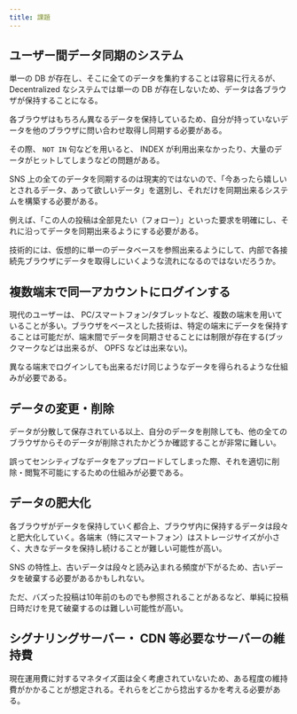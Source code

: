 ```yaml
---
title: 課題
---
```


## ユーザー間データ同期のシステム

単一の DB が存在し、そこに全てのデータを集約することは容易に行えるが、 Decentralized なシステムでは単一の DB が存在しないため、データは各ブラウザが保持することになる。

各ブラウザはもちろん異なるデータを保持しているため、自分が持っていないデータを他のブラウザに問い合わせ取得し同期する必要がある。

その際、 `NOT IN` 句などを用いると、 INDEX が利用出来なかったり、大量のデータがヒットしてしまうなどの問題がある。

SNS 上の全てのデータを同期するのは現実的ではないので、「今あったら嬉しいとされるデータ、あって欲しいデータ」を選別し、それだけを同期出来るシステムを構築する必要がある。

例えば、「この人の投稿は全部見たい（フォロー）」といった要求を明確にし、それに沿ってデータを同期出来るようにする必要がある。

技術的には、仮想的に単一のデータベースを参照出来るようにして、内部で各接続先ブラウザにデータを取得しにいくような流れになるのではないだろうか。

## 複数端末で同一アカウントにログインする

現代のユーザーは、 PC/スマートフォン/タブレットなど、複数の端末を用いていることが多い。ブラウザをベースとした技術は、特定の端末にデータを保持することは可能だが、端末間でデータを同期させることには制限が存在する(ブックマークなどは出来るが、 OPFS などは出来ない)。

異なる端末でログインしても出来るだけ同じようなデータを得られるような仕組みが必要である。

## データの変更・削除

データが分散して保存されている以上、自分のデータを削除しても、他の全てのブラウザからそのデータが削除されたかどうか確認することが非常に難しい。

誤ってセンシティブなデータをアップロードしてしまった際、それを適切に削除・閲覧不可能にするための仕組みが必要である。

## データの肥大化

各ブラウザがデータを保持していく都合上、ブラウザ内に保持するデータは段々と肥大化していく。各端末（特にスマートフォン）はストレージサイズが小さく、大きなデータを保持し続けることが難しい可能性が高い。

SNS の特性上、古いデータは段々と読み込まれる頻度が下がるため、古いデータを破棄する必要があるかもしれない。

ただ、バズった投稿は10年前のものでも参照されることがあるなど、単純に投稿日時だけを見て破棄するのは難しい可能性が高い。

## シグナリングサーバー・ CDN 等必要なサーバーの維持費

現在運用費に対するマネタイズ面は全く考慮されていないため、ある程度の維持費がかかることが想定される。それらをどこから捻出するかを考える必要がある。
